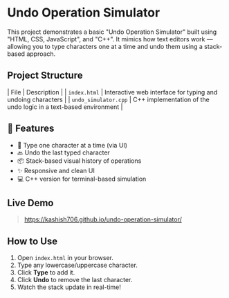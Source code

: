 # Undo Operation Simulator
This project demonstrates a basic "Undo Operation Simulator" built using "HTML, CSS, JavaScript", and "C++". It mimics how text editors work — allowing you to type characters one at a time and undo them using a stack-based approach.

##  Project Structure
| File | Description |
| `index.html` | Interactive web interface for typing and undoing characters |
| `undo_simulator.cpp` | C++ implementation of the undo logic in a text-based environment |

## 🚀 Features
- 🔡 Type one character at a time (via UI)
- 🔙 Undo the last typed character
- 📦 Stack-based visual history of operations
- ✨ Responsive and clean UI
- 💻 C++ version for terminal-based simulation

## Live Demo
> https://kashish706.github.io/undo-operation-simulator/

## How to Use
1. Open `index.html` in your browser.
2. Type any lowercase/uppercase character.
3. Click **Type** to add it.
4. Click **Undo** to remove the last character.
5. Watch the stack update in real-time!
